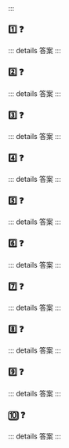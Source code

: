 :::
### :one: :question:
::: details 答案
:::

### :two: :question:
::: details 答案
:::

### :three: :question:
::: details 答案
:::

### :four: :question:
::: details 答案
:::

### :five: :question:
::: details 答案
:::

### :six:  :question:
::: details 答案
:::

### :seven:  :question:
::: details 答案
:::

### :eight:  :question:
::: details 答案
:::

### :nine:  :question:
::: details 答案
:::

### :keycap_ten:  :question:
::: details 答案
:::